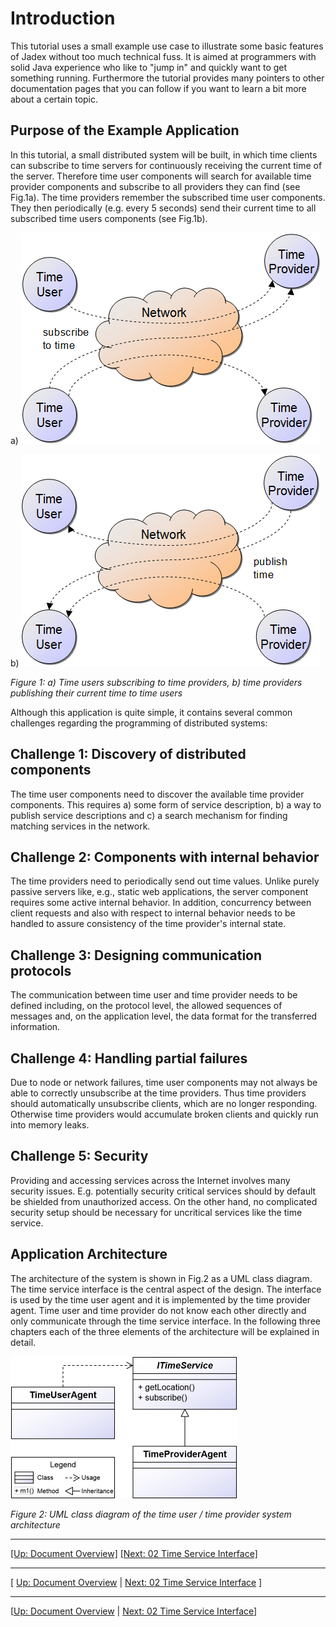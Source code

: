 # Introduction

This tutorial uses a small example use case to illustrate some basic features of Jadex without too much technical fuss. It is aimed at programmers with solid Java experience who like to "jump in" and quickly want to get something running. Furthermore the tutorial provides many pointers to other documentation pages that you can follow if you want to learn a bit more about a certain topic.

## Purpose of the Example Application

In this tutorial, a small distributed system will be built, in which time clients can subscribe to time servers for continuously receiving the current time of the server. Therefore time user components will search for available time provider components and subscribe to all providers they can find (see Fig.1a). The time providers remember the subscribed time user components. They then periodically (e.g. every 5 seconds) send their current time to all subscribed time users components (see Fig.1b).

a) ![01 Introduction@subscribe.png](subscribe.png)

b) ![01 Introduction@publish.png](publish.png)

*Figure 1:* *a) Time users subscribing to time providers, b) time providers publishing their current time to time users*

Although this application is quite simple, it contains several common challenges regarding the programming of distributed systems:

## Challenge 1: Discovery of distributed components

The time user components need to discover the available time provider components. This requires a) some form of service description, b) a way to publish service descriptions and c) a search mechanism for finding matching services in the network.

## Challenge 2: Components with internal behavior

The time providers need to periodically send out time values. Unlike purely passive servers like, e.g., static web applications, the server component requires some active internal behavior. In addition, concurrency between client requests and also with respect to internal behavior needs to be handled to assure consistency of the time provider's internal state.

## Challenge 3: Designing communication protocols

The communication between time user and time provider needs to be defined including, on the protocol level, the allowed sequences of messages and, on the application level, the data format for the transferred information.

## Challenge 4: Handling partial failures

Due to node or network failures, time user components may not always be able to correctly unsubscribe at the time providers. Thus time providers should automatically unsubscribe clients, which are no longer responding. Otherwise time providers would accumulate broken clients and quickly run into memory leaks.

## Challenge 5: Security

Providing and accessing services across the Internet involves many security issues. E.g. potentially security critical services should by default be shielded from unauthorized access. On the other hand, no complicated security setup should be necessary for uncritical services like the time service.

## Application Architecture

The architecture of the system is shown in Fig.2 as a UML class diagram. The time service interface is the central aspect of the design. The interface is used by the time user agent and it is implemented by the time provider agent. Time user and time provider do not know each other directly and only communicate through the time service interface.
In the following three chapters each of the three elements of the architecture will be explained in detail.

![01 Introduction@timearch.png](timearch.png)

*Figure 2:* *UML class diagram of the time user / time provider system architecture*

---
[[Up: Document Overview]](../../index.md) [[Next: 02 Time Service Interface]](02%20Time%20Service%20Interface.md)

---
[ [Up: Document Overview](../../index.md) | [Next: 02 Time Service Interface](02%20Time%20Service%20Interface.md) ]

---
[[Up: Document Overview](../../index.md) | [Next: 02 Time Service Interface](02%20Time%20Service%20Interface.md)]
